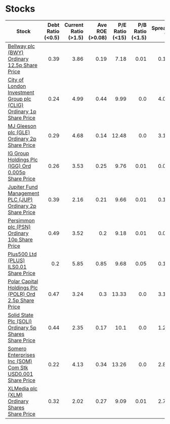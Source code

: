 # Stocks
| Stock | Debt Ratio (<0.5) | Current Ratio (>1.5) | Ave ROE (>0.08)| P/E Ratio (<15)| P/B Ratio (<1.5)| Spread % |
| ----- | -----------------:| -------------------:| --------------:| --------------:| ---------------:| --------:|
|[Bellway plc (BWY) Ordinary 12.5p Share Price ](https://www.hl.co.uk/shares/shares-search-results/b/bellway-plc-ordinary-12.5p "Link")|0.39|3.86|0.19|7.18|0.01|0.13|
|[City of London Investment Group plc (CLIG) Ordinary 1p Share Price ](https://www.hl.co.uk/shares/shares-search-results/c/city-of-london-investment-group-ordinary-1p "Link")|0.24|4.99|0.44|9.99|0.0|4.08|
|[MJ Gleeson plc (GLE) Ordinary 2p Share Price ](https://www.hl.co.uk/shares/shares-search-results/g/gleeson-m.j-group-plc-ordinary-2p "Link")|0.29|4.68|0.14|12.48|0.0|3.12|
|[IG Group Holdings Plc (IGG) Ord 0.005p Share Price ](https://www.hl.co.uk/shares/shares-search-results/i/ig-group-holdings-plc-ord-0.005p "Link")|0.26|3.53|0.25|9.76|0.01|0.08|
|[Jupiter Fund Management PLC (JUP) Ordinary 2p Share Price ](https://www.hl.co.uk/shares/shares-search-results/j/jupiter-fund-management-plc-ordinary-2p "Link")|0.39|2.16|0.21|9.66|0.01|0.12|
|[Persimmon plc (PSN) Ordinary 10p Share Price ](https://www.hl.co.uk/shares/shares-search-results/p/persimmon-plc-ordinary-10p "Link")|0.49|3.52|0.2|9.18|0.01|0.09|
|[Plus500 Ltd (PLUS) ILS0.01 Share Price ](https://www.hl.co.uk/shares/shares-search-results/p/plus500-ltd-ordinary-ils0.01 "Link")|0.2|5.85|0.85|9.68|0.05|0.15|
|[Polar Capital Holdings Plc (POLR) Ord 2.5p Share Price ](https://www.hl.co.uk/shares/shares-search-results/p/polar-capital-holdings-plc-ord-2.5p "Link")|0.47|3.24|0.3|13.33|0.0|3.11|
|[Solid State Plc (SOLI) Ordinary 5p Shares Share Price ](https://www.hl.co.uk/shares/shares-search-results/s/solid-state-plc-ordinary-5p-shares "Link")|0.44|2.35|0.17|10.1|0.0|1.25|
|[Somero Enterprises Inc (SOM) Com Stk USD0.001 Share Price ](https://www.hl.co.uk/shares/shares-search-results/s/somero-enterprises-inc-com-stk-usd0.001 "Link")|0.22|4.13|0.34|13.26|0.0|2.86|
|[XLMedia plc (XLM) Ordinary Shares Share Price ](https://www.hl.co.uk/shares/shares-search-results/x/xlmedia-plc-ordinary-shares "Link")|0.32|2.02|0.27|9.09|0.01|2.78|
